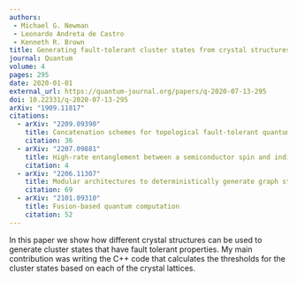```yaml
---
authors:
 - Michael G. Newman
 - Leonardo Andreta de Castro
 - Kenneth R. Brown
title: Generating fault-tolerant cluster states from crystal structures
journal: Quantum
volume: 4
pages: 295
date: 2020-01-01
external_url: https://quantum-journal.org/papers/q-2020-07-13-295
doi: 10.22331/q-2020-07-13-295
arXiv: "1909.11817"
citations:
  - arXiv: "2209.09390"
    title: Concatenation schemes for topological fault-tolerant quantum error correction
    citation: 36
  - arXiv: "2207.09881"
    title: High-rate entanglement between a semiconductor spin and indistinguishable photons
    citation: 4
  - arXiv: "2206.11307"
    title: Modular architectures to deterministically generate graph states
    citation: 69
  - arXiv: "2101.09310"
    title: Fusion-based quantum computation
    citation: 52
---
```

In this paper we show how different crystal structures can be used to generate
cluster states that have fault tolerant properties. My main contribution was
writing the C++ code that calculates the thresholds for the cluster states based
on each of the crystal lattices.
